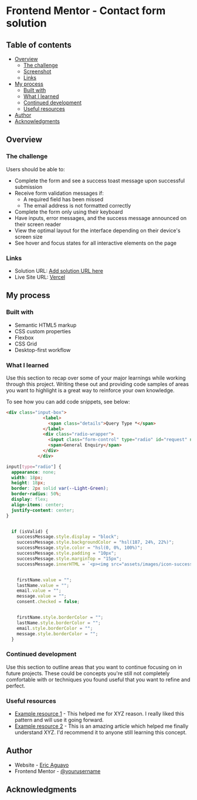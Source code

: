 # Frontend Mentor - Contact form solution 

## Table of contents

- [Overview](#overview)
  - [The challenge](#the-challenge)
  - [Screenshot](#screenshot)
  - [Links](#links)
- [My process](#my-process)
  - [Built with](#built-with)
  - [What I learned](#what-i-learned)
  - [Continued development](#continued-development)
  - [Useful resources](#useful-resources)
- [Author](#author)
- [Acknowledgments](#acknowledgments)


## Overview

### The challenge

Users should be able to:

- Complete the form and see a success toast message upon successful submission
- Receive form validation messages if:
  - A required field has been missed
  - The email address is not formatted correctly
- Complete the form only using their keyboard
- Have inputs, error messages, and the success message announced on their screen reader
- View the optimal layout for the interface depending on their device's screen size
- See hover and focus states for all interactive elements on the page


### Links

- Solution URL: [Add solution URL here](https://your-solution-url.com)
- Live Site URL: [Vercel](https://contact-form-zeta-nine.vercel.app/)

## My process

### Built with

- Semantic HTML5 markup
- CSS custom properties
- Flexbox
- CSS Grid
- Desktop-first workflow

### What I learned

Use this section to recap over some of your major learnings while working through this project. Writing these out and providing code samples of areas you want to highlight is a great way to reinforce your own knowledge.

To see how you can add code snippets, see below:

```html
<div class="input-box">
              <label>
                <span class="details">Query Type *</span>
              </label>
              <div class="radio-wrapper">
                <input class="form-control" type="radio" id="request" name="request" placeholder="Support Requested" value="Support Request">
                <span>General Enquiry</span>
              </div>
            </div>
```
```css
input[type="radio"] {
  appearance: none;
  width: 18px;
  height: 18px;
  border: 2px solid var(--Light-Green);
  border-radius: 50%;
  display: flex;
  align-items: center;
  justify-content: center;
}
```
```js

  if (isValid) {
    successMessage.style.display = "block";
    successMessage.style.backgroundColor = "hsl(187, 24%, 22%)";
    successMessage.style.color = "hsl(0, 0%, 100%)";
    successMessage.style.padding = "10px";
    successMessage.style.marginTop = "15px";
    successMessage.innerHTML = `<p><img src="assets/images/icon-success-check.svg" alt="success"> Message Sent!</p><p>Thanks for completing the form. We'll be in touch soon!</p>`;


    firstName.value = "";
    lastName.value = "";
    email.value = "";
    message.value = "";
    consent.checked = false;


    firstName.style.borderColor = "";
    lastName.style.borderColor = "";
    email.style.borderColor = "";
    message.style.borderColor = "";
  }
```

### Continued development

Use this section to outline areas that you want to continue focusing on in future projects. These could be concepts you're still not completely comfortable with or techniques you found useful that you want to refine and perfect.


### Useful resources

- [Example resource 1](https://www.example.com) - This helped me for XYZ reason. I really liked this pattern and will use it going forward.
- [Example resource 2](https://www.example.com) - This is an amazing article which helped me finally understand XYZ. I'd recommend it to anyone still learning this concept.

## Author

- Website - [Eric Aguayo](https://www.ericaguayo.com)
- Frontend Mentor - [@yourusername](https://www.frontendmentor.io/profile/yourusername)


## Acknowledgments